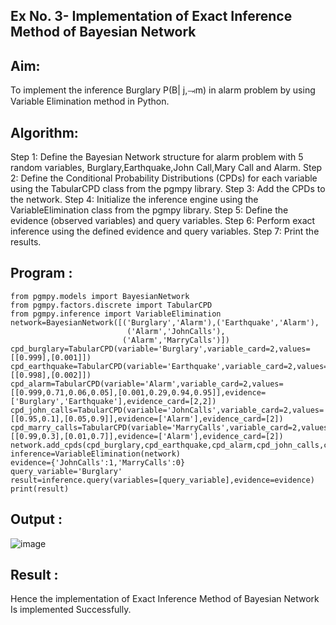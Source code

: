 ## Ex No. 3- Implementation of Exact Inference Method of Bayesian Network
## Aim:
To implement the inference Burglary P(B| j,⥗m) in alarm problem by using Variable Elimination method in Python.

## Algorithm:
Step 1: Define the Bayesian Network structure for alarm problem with 5 random variables, Burglary,Earthquake,John Call,Mary Call and Alarm.
Step 2: Define the Conditional Probability Distributions (CPDs) for each variable using the TabularCPD class from the pgmpy library.
Step 3: Add the CPDs to the network.
Step 4: Initialize the inference engine using the VariableElimination class from the pgmpy library.
Step 5: Define the evidence (observed variables) and query variables.
Step 6: Perform exact inference using the defined evidence and query variables.
Step 7: Print the results.

## Program :
~~~
from pgmpy.models import BayesianNetwork
from pgmpy.factors.discrete import TabularCPD
from pgmpy.inference import VariableElimination
network=BayesianNetwork([('Burglary','Alarm'),('Earthquake','Alarm'),
                          ('Alarm','JohnCalls'),
                         ('Alarm','MarryCalls')])
cpd_burglary=TabularCPD(variable='Burglary',variable_card=2,values=[[0.999],[0.001]])
cpd_earthquake=TabularCPD(variable='Earthquake',variable_card=2,values=[[0.998],[0.002]])
cpd_alarm=TabularCPD(variable='Alarm',variable_card=2,values=[[0.999,0.71,0.06,0.05],[0.001,0.29,0.94,0.95]],evidence=['Burglary','Earthquake'],evidence_card=[2,2])
cpd_john_calls=TabularCPD(variable='JohnCalls',variable_card=2,values=[[0.95,0.1],[0.05,0.9]],evidence=['Alarm'],evidence_card=[2])
cpd_marry_calls=TabularCPD(variable='MarryCalls',variable_card=2,values=[[0.99,0.3],[0.01,0.7]],evidence=['Alarm'],evidence_card=[2])
network.add_cpds(cpd_burglary,cpd_earthquake,cpd_alarm,cpd_john_calls,cpd_marry_calls)
inference=VariableElimination(network)
evidence={'JohnCalls':1,'MarryCalls':0}
query_variable='Burglary'
result=inference.query(variables=[query_variable],evidence=evidence)
print(result)
~~~
## Output :
![image](https://github.com/PREETHI-B0/Ex-No.-3--Implementation-of-Exact-Inference-Method-of-Bayesian-Network/assets/136311079/dc4c6689-32ec-47b5-975c-fc3d7debc150)


## Result :
Hence the implementation of Exact Inference Method of Bayesian Network Is implemented Successfully.
